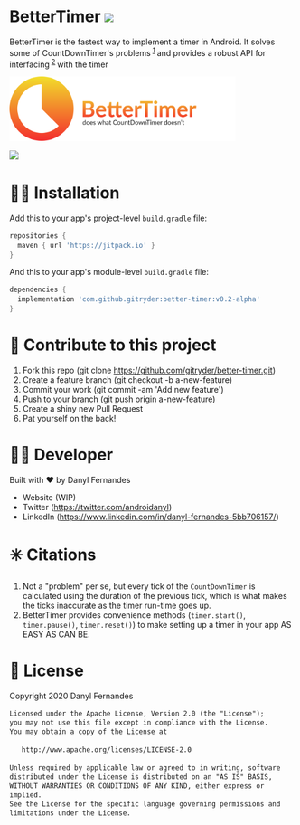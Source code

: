 # BetterTimer [![](https://jitpack.io/v/gitryder/BetterTimer-Android.svg)](https://jitpack.io/#gitryder/BetterTimer-Android) 

BetterTimer is the fastest way to implement a timer in Android. It solves some of CountDownTimer's problems<sup> [1](#%EF%B8%8F-citations) </sup> and provides a robust API for interfacing<sup> [2](#%EF%B8%8F-citations) </sup> with the timer

<p>
  <img src="static/better_timer_logo.svg" width="400"/>
</p>

![](https://github.com/gitryder/better-timer/blob/main/static/ctd_vs_bt.gif)
 
 👨‍🔧 Installation
 ==================
Add this to your app's project-level `build.gradle` file:
 
```gradle
repositories {
  maven { url 'https://jitpack.io' }
}
```
And this to your app's module-level `build.gradle` file:

```gradle
dependencies {
  implementation 'com.github.gitryder:better-timer:v0.2-alpha'
}
```
🌄 Contribute to this project
=============================
1. Fork this repo (git clone https://github.com/gitryder/better-timer.git)
2. Create a feature branch (git checkout -b a-new-feature)
3. Commit your work (git commit -am 'Add new feature')
4. Push to your branch (git push origin a-new-feature)
5. Create a shiny new Pull Request
6. Pat yourself on the back!

👨‍💻 Developer
===============
Built with ❤︎ by Danyl Fernandes
- Website (WIP)
- Twitter (https://twitter.com/androidanyl)
- LinkedIn (https://www.linkedin.com/in/danyl-fernandes-5bb706157/)

✳️ Citations
============
1. Not a "problem" per se, but every tick of the `CountDownTimer` is calculated using the duration of the previous tick, which is what makes the ticks inaccurate as the timer run-time goes up.
2. BetterTimer provides convenience methods (`timer.start()`, `timer.pause()`, `timer.reset()`) to make setting up a timer in your app AS EASY AS CAN BE.

📑 License
==========
Copyright 2020 Danyl Fernandes

    Licensed under the Apache License, Version 2.0 (the "License");
    you may not use this file except in compliance with the License.
    You may obtain a copy of the License at

       http://www.apache.org/licenses/LICENSE-2.0

    Unless required by applicable law or agreed to in writing, software
    distributed under the License is distributed on an "AS IS" BASIS,
    WITHOUT WARRANTIES OR CONDITIONS OF ANY KIND, either express or implied.
    See the License for the specific language governing permissions and
    limitations under the License.

